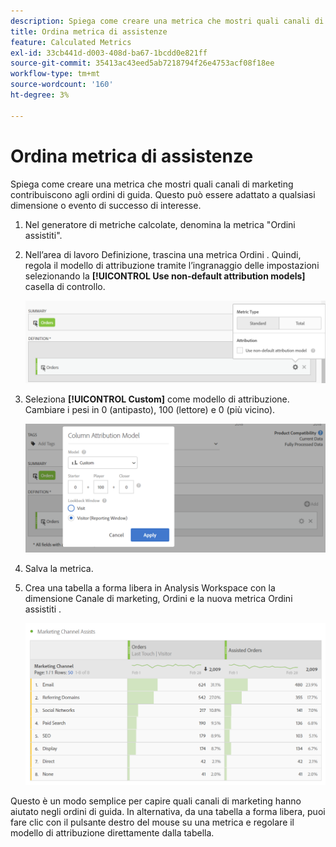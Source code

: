 ```yaml
---
description: Spiega come creare una metrica che mostri quali canali di marketing contribuiscono agli ordini di guida. Questo può essere adattato a qualsiasi dimensione o evento di successo di interesse.
title: Ordina metrica di assistenze
feature: Calculated Metrics
exl-id: 33cb441d-d003-408d-ba67-1bcdd0e821ff
source-git-commit: 35413ac43eed5ab7218794f26e4753acf08f18ee
workflow-type: tm+mt
source-wordcount: '160'
ht-degree: 3%

---
```


# Ordina metrica di assistenze

Spiega come creare una metrica che mostri quali canali di marketing contribuiscono agli ordini di guida. Questo può essere adattato a qualsiasi dimensione o evento di successo di interesse.

1. Nel generatore di metriche calcolate, denomina la metrica &quot;Ordini assistiti&quot;.
1. Nell’area di lavoro Definizione, trascina una metrica Ordini . Quindi, regola il modello di attribuzione tramite l’ingranaggio delle impostazioni selezionando la **[!UICONTROL Use non-default attribution models]** casella di controllo.

   ![](assets/attr-model.png)

1. Seleziona **[!UICONTROL Custom]** come modello di attribuzione. Cambiare i pesi in 0 (antipasto), 100 (lettore) e 0 (più vicino).

   ![](assets/custom-attr-model.png)

1. Salva la metrica.
1. Crea una tabella a forma libera in Analysis Workspace con la dimensione Canale di marketing, Ordini e la nuova metrica Ordini assistiti .

   ![](assets/mktg-channel-assists.png)

Questo è un modo semplice per capire quali canali di marketing hanno aiutato negli ordini di guida. In alternativa, da una tabella a forma libera, puoi fare clic con il pulsante destro del mouse su una metrica e regolare il modello di attribuzione direttamente dalla tabella.
